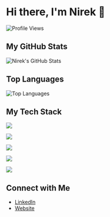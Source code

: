 # Hi there, I'm Nirek 👋

![Profile Views](https://komarev.com/ghpvc/?username=nirek13&color=blue)



## My GitHub Stats

![Nirek's GitHub Stats](https://github-readme-stats.vercel.app/api?username=nirek13&show_icons=true&theme=radical)

## Top Languages

![Top Languages](https://github-readme-stats.vercel.app/api/top-langs/?username=nirek13&layout=compact&theme=radical)

  ## My Tech Stack

  <div>
    <!------------ Languages ----------------->
    <p >
      <a href="https://skillicons.dev">
        <img src="https://skillicons.dev/icons?i=js,ts,nodejs,python,java,html" />
      </a>
    </p>
    <!---------------------- Frameworks ---------------------->
    <p >
      <a href="https://skillicons.dev">
        <img src="https://skillicons.dev/icons?i=react,nextjs,express,flask,selenium,jenkins" />
      </a>
    </p>
    <!-------------------- Styling -------------------------->
    <p >
      <a href="https://skillicons.dev">
        <img src="https://skillicons.dev/icons?i=css,tailwind,materialui,styledcomponents" />
      </a>
    </p>
    <!---------------------- Database & Deployment ---------------------->
    <p >
      <a href="https://skillicons.dev">
        <img src="https://skillicons.dev/icons?i=mongodb,postgres,prisma,planetscale,vercel,netlify,heroku" />
      </a>
    </p>
    <!---------------------- Development Tools ---------------------->
    <p >
      <a href="https://skillicons.dev">
        <img src="https://skillicons.dev/icons?i=linux,vscode,git,figma,androidstudio,idea,unreal" />
      </a>
    </p>
  </div>



## Connect with Me

- [LinkedIn](https://www.linkedin.com/in/nirek13/)
- [Website](nirekshetty.tech)

